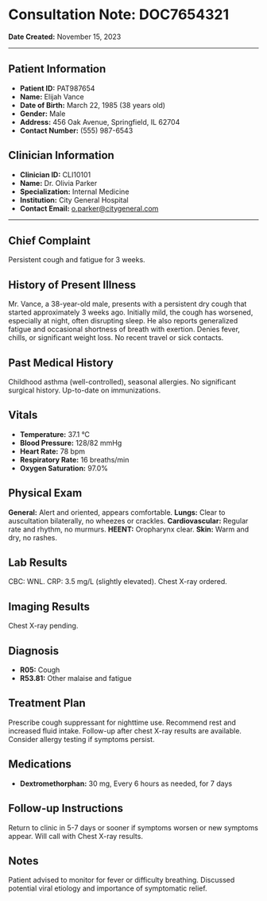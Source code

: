 # Consultation Note: DOC7654321
**Date Created:** November 15, 2023

---

## Patient Information
*   **Patient ID:** PAT987654
*   **Name:** Elijah Vance
*   **Date of Birth:** March 22, 1985 (38 years old)
*   **Gender:** Male
*   **Address:** 456 Oak Avenue, Springfield, IL 62704
*   **Contact Number:** (555) 987-6543

## Clinician Information
*   **Clinician ID:** CLI10101
*   **Name:** Dr. Olivia Parker
*   **Specialization:** Internal Medicine
*   **Institution:** City General Hospital
*   **Contact Email:** o.parker@citygeneral.com

---

## Chief Complaint
Persistent cough and fatigue for 3 weeks.

## History of Present Illness
Mr. Vance, a 38-year-old male, presents with a persistent dry cough that started approximately 3 weeks ago. Initially mild, the cough has worsened, especially at night, often disrupting sleep. He also reports generalized fatigue and occasional shortness of breath with exertion. Denies fever, chills, or significant weight loss. No recent travel or sick contacts.

## Past Medical History
Childhood asthma (well-controlled), seasonal allergies. No significant surgical history. Up-to-date on immunizations.

## Vitals
*   **Temperature:** 37.1 °C
*   **Blood Pressure:** 128/82 mmHg
*   **Heart Rate:** 78 bpm
*   **Respiratory Rate:** 16 breaths/min
*   **Oxygen Saturation:** 97.0%

## Physical Exam
**General:** Alert and oriented, appears comfortable.
**Lungs:** Clear to auscultation bilaterally, no wheezes or crackles.
**Cardiovascular:** Regular rate and rhythm, no murmurs.
**HEENT:** Oropharynx clear.
**Skin:** Warm and dry, no rashes.

## Lab Results
CBC: WNL. CRP: 3.5 mg/L (slightly elevated). Chest X-ray ordered.

## Imaging Results
Chest X-ray pending.

## Diagnosis
*   **R05:** Cough
*   **R53.81:** Other malaise and fatigue

## Treatment Plan
Prescribe cough suppressant for nighttime use. Recommend rest and increased fluid intake. Follow-up after chest X-ray results are available. Consider allergy testing if symptoms persist.

## Medications
*   **Dextromethorphan:** 30 mg, Every 6 hours as needed, for 7 days

## Follow-up Instructions
Return to clinic in 5-7 days or sooner if symptoms worsen or new symptoms appear. Will call with Chest X-ray results.

## Notes
Patient advised to monitor for fever or difficulty breathing. Discussed potential viral etiology and importance of symptomatic relief.